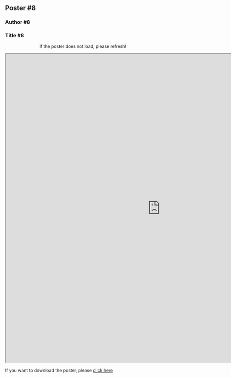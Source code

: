 ## Poster #8
### Author #8
### Title #8

<center>
  <p>If the poster does not load, please refresh!</p>
 </center>

<head>
  <!-- <iframe src="/CSW21/Poster/a0poster.pdf" width="1000" height="1000" type="application/pdf"></iframe> -->
<iframe src="https://docs.google.com/gview?embedded=true&url=https://docs-dibris.github.io/CSW21/Poster/a0poster.pdf" width="1000" height="1000" type="application/pdf"></iframe>

  <p>If you want to download the poster, please <a href="/CSW21/Poster/a0poster.pdf" download="/CSW21/Poster/a0poster.pdf">click here</a> </p>  
  
  
<script src="https://utteranc.es/client.js" 
repo="docs-dibris/CSW21" 
issue-term="poster8" 
theme="github-light" 
crossorigin="anonymous" 
async>
</script>

</head>
